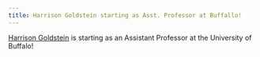 ```yaml
---
title: Harrison Goldstein starting as Asst. Professor at Buffallo!
---
```


[Harrison Goldstein](https://harrisongoldste.in/) is starting as an
Assistant Professor at the University of Buffalo! 